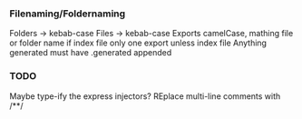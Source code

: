 ### Filenaming/Foldernaming

Folders -> kebab-case
Files -> kebab-case
Exports camelCase, mathing file or folder name if index file
only one export unless index file
Anything generated must have .generated appended

### TODO

Maybe type-ify the express injectors?
REplace multi-line comments with /\*\*/
